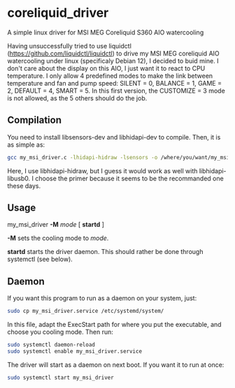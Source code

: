 # coreliquid_driver
A simple linux driver for MSI MEG Coreliquid S360 AIO watercooling

Having unsuccessfully tried to use liquidctl (https://github.com/liquidctl/liquidctl) 
to drive my MSI MEG coreliquid AIO watercooling under linux (specificaly Debian 12), 
I decided to buid mine. I don't care about the display on this AIO, I just want it 
to react to CPU temperature. I only allow 4 predefined modes to make the link between 
temperature and fan and pump speed:
    SILENT = 0,
    BALANCE = 1,
    GAME = 2,
    DEFAULT = 4,
    SMART = 5.
In this first version, the CUSTOMIZE = 3 mode is not allowed, as the 5 others
should do the job.

## Compilation
You need to install libsensors-dev and libhidapi-dev to compile. Then, it is as simple as:

```bash
gcc my_msi_driver.c -lhidapi-hidraw -lsensors -o /where/you/want/my_msi_driver
```

Here, I use libhidapi-hidraw, but I guess it would work as well with libhidapi-libusb0.
I choose the primer because it seems to be the recommanded one these days.

## Usage
my_msi_driver **-M** *mode* [ **startd** ]

**-M** sets the cooling mode to *mode*.

**startd** starts the driver daemon. This should rather be done through systemctl (see below).

## Daemon
If you want this program to run as a daemon on your system, just:

```bash
sudo cp my_msi_driver.service /etc/systemd/system/
```

In this file, adapt the ExecStart path for where you put the executable, and choose
you cooling mode. Then run:

```bash
sudo systemctl daemon-reload
sudo systemctl enable my_msi_driver.service
```

The driver will start as a daemon on next boot. If you want it to run at once:

```bash
sudo systemctl start my_msi_driver
```
